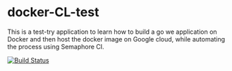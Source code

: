 # docker-CL-test

This is a test-try application to learn how to build a go we application on Docker and then host the docker image on Google cloud, while automating the process using Semaphore CI.

[![Build Status](https://semaphoreci.com/api/v1/njoshi/docker-cl-test/branches/master/shields_badge.svg)](https://semaphoreci.com/njoshi/docker-cl-test)

